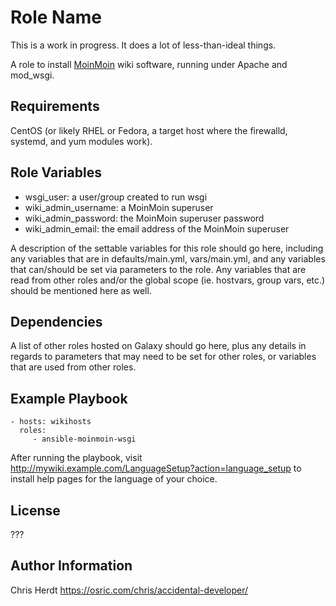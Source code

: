 Role Name
=========

This is a work in progress. It does a lot of less-than-ideal things.

A role to install [MoinMoin](http://moinmo.in/) wiki software, running under Apache and mod_wsgi.

Requirements
------------

CentOS (or likely RHEL or Fedora, a target host where the firewalld, systemd, and yum modules work).

Role Variables
--------------

* wsgi_user: a user/group created to run wsgi
* wiki_admin_username: a MoinMoin superuser
* wiki_admin_password: the MoinMoin superuser password
* wiki_admin_email: the email address of the MoinMoin superuser

A description of the settable variables for this role should go here, including any variables that are in defaults/main.yml, vars/main.yml, and any variables that can/should be set via parameters to the role. Any variables that are read from other roles and/or the global scope (ie. hostvars, group vars, etc.) should be mentioned here as well.

Dependencies
------------

A list of other roles hosted on Galaxy should go here, plus any details in regards to parameters that may need to be set for other roles, or variables that are used from other roles.

Example Playbook
----------------

    - hosts: wikihosts
      roles:
         - ansible-moinmoin-wsgi

After running the playbook, visit http://mywiki.example.com/LanguageSetup?action=language_setup to install help pages for the language of your choice.

License
-------

???

Author Information
------------------

Chris Herdt
https://osric.com/chris/accidental-developer/
